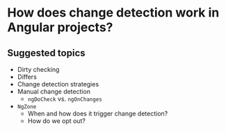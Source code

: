# How does change detection work in Angular projects?

## Suggested topics
- Dirty checking
- Differs
- Change detection strategies
- Manual change detection
  - `ngDoCheck` vs. `ngOnChanges`
- `NgZone`
  - When and how does it trigger change detection?
  - How do we opt out?
